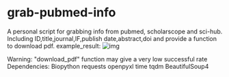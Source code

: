 # grab-pubmed-info
A personal script for grabbing info from pubmed, scholarscope and sci-hub. Including ID,title,journal,IF,publish date,abstract,doi and provide a function to download pdf.
example_result:
![img](https://github.com/Knight-oOf-Night/grab-pubmed-info/blob/master/example_result.jpg)

Warning: "download_pdf" function may give a very low successful rate
Dependencies:
Biopython
requests
openpyxl
time
tqdm
BeautifulSoup4
